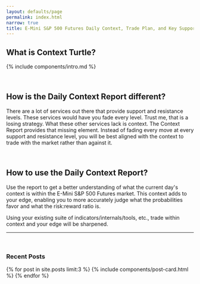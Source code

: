 ```yaml
---
layout: defaults/page
permalink: index.html
narrow: true
title: E-Mini S&P 500 Futures Daily Context, Trade Plan, and Key Support/Resistance Zones for Day Traders
---
```


## What is Context Turtle?

{% include components/intro.md %}

<br/>

## How is the Daily Context Report different?

There are a lot of services out there that provide support and resistance levels. These services would have you fade every level. Trust me, that is a losing strategy. What these other services lack is context. The Context Report provides that missing element. Instead of fading every move at every support and resistance level, you will be best aligned with the context to trade with the market rather than against it.

<br/>

## How to use the Daily Context Report?

Use the report to get a better understanding of what the current day's context is within the E-Mini S&P 500 Futures market. This context adds to your edge, enabling you to more accurately judge what the probabilities favor and what the risk:reward ratio is. 

Using your existing suite of indicators/internals/tools, etc., trade within context and your edge will be sharpened.

<hr />
<br/>

### Recent Posts

{% for post in site.posts limit:3 %}
{% include components/post-card.html %}
{% endfor %}


